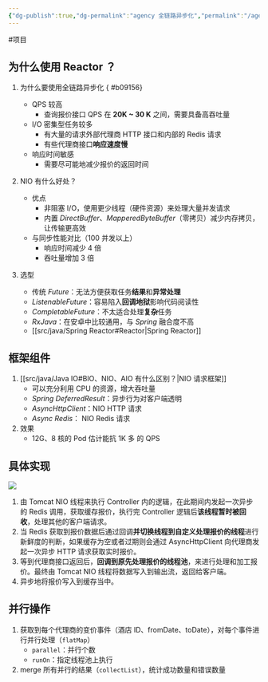 ```yaml
---
{"dg-publish":true,"dg-permalink":"agency 全链路异步化","permalink":"/agency 全链路异步化/","tags":["项目"]}
---
```



#项目 

## 为什么使用 Reactor ？

1. 为什么要使用全链路异步化
{ #b09156}

	- QPS 较高
		- 查询报价接口 QPS 在 **20K ~ 30 K** 之间，需要具备高吞吐量
	- I/O 密集型任务较多
		- 有大量的请求外部代理商 HTTP 接口和内部的 Redis 请求
		- 有些代理商接口**响应速度慢**
	- 响应时间敏感
		- 需要尽可能地减少报价的返回时间
2. NIO 有什么好处？
	- 优点
		- 非阻塞 I/O，使用更少线程（硬件资源）来处理大量并发请求
		- 内置 *DirectBuffer*、*MapperedByteBuffer*（零拷贝）减少内存拷贝，让传输更高效
	- 与同步性能对比（100 并发以上）
		- 响应时间减少 4 倍
		- 吞吐量增加 3 倍
3. 选型
	- 传统 *Future*：无法方便获取任务**结果**和**异常处理**
	- *ListenableFuture*：容易陷入**回调地狱**影响代码阅读性
	- *CompletableFuture*：不太适合处理**复杂**任务
	- *RxJava*：在安卓中比较通用，与 *Spring* 融合度不高
	- [[src/java/Spring Reactor#Reactor\|Spring Reactor]]

## 框架组件

1. [[src/java/Java IO#BIO、NIO、AIO 有什么区别？\|NIO 请求框架]]
	- 可以充分利用 CPU 的资源，增大吞吐量
	- *Spring DeferredResult*：异步行为对客户端透明
	- *AsyncHttpClient*：NIO HTTP 请求
	- *Async Redis*： NIO Redis 请求
2. 效果
	- 12G、8 核的 Pod 估计能抗 1K 多 的 QPS

## 具体实现

![](/img/user/attachments/images/agency-system-全流程异步化-1.png)


1.  由 Tomcat NIO 线程来执行 Controller 内的逻辑，在此期间内发起一次异步的 Redis 调用，获取缓存报价，执行完 Controller 逻辑后**该线程暂时被回收**，处理其他的客户端请求。
2.  当 Redis 获取到报价数据后通过回调**并切换线程到自定义处理报价的线程**进行新鲜度的判断，如果缓存为空或者过期则会通过 AsyncHttpClient 向代理商发起一次异步 HTTP 请求获取实时报价。
3.  等到代理商接口返回后，**回调到原先处理报价的线程池**，来进行处理和加工报价。最终由 Tomcat NIO 线程将数据写入到输出流，返回给客户端。
4.  异步地将报价写入到缓存当中。

## 并行操作

1. 获取到每个代理商的变价事件（酒店 ID、fromDate、toDate），对每个事件进行并行处理（`flatMap`）
	- `parallel`：并行个数
	- `runOn`：指定线程池上执行
2. merge 所有并行的结果（`collectList`），统计成功数量和错误数量

